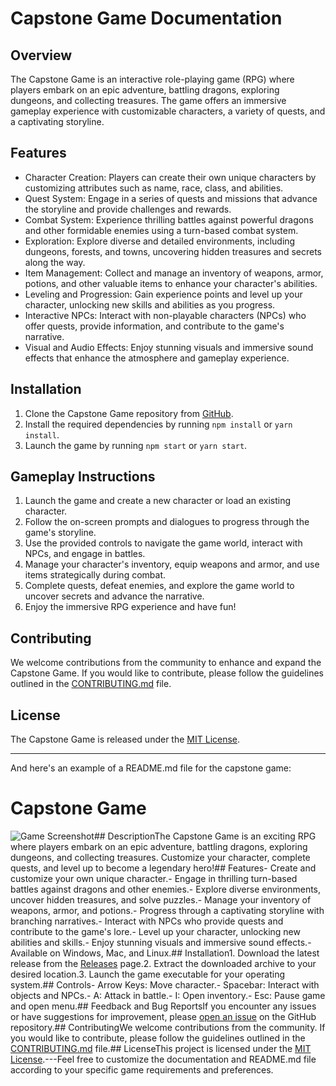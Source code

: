  
# Capstone Game Documentation

## Overview
The Capstone Game is an interactive role-playing game (RPG) where players embark on an epic adventure, battling dragons, exploring dungeons, and collecting treasures. The game offers an immersive gameplay experience with customizable characters, a variety of quests, and a captivating storyline.

## Features
- Character Creation: Players can create their own unique characters by customizing attributes such as name, race, class, and abilities.
- Quest System: Engage in a series of quests and missions that advance the storyline and provide challenges and rewards.
- Combat System: Experience thrilling battles against powerful dragons and other formidable enemies using a turn-based combat system.
- Exploration: Explore diverse and detailed environments, including dungeons, forests, and towns, uncovering hidden treasures and secrets along the way.
- Item Management: Collect and manage an inventory of weapons, armor, potions, and other valuable items to enhance your character's abilities.
- Leveling and Progression: Gain experience points and level up your character, unlocking new skills and abilities as you progress.
- Interactive NPCs: Interact with non-playable characters (NPCs) who offer quests, provide information, and contribute to the game's narrative.
- Visual and Audio Effects: Enjoy stunning visuals and immersive sound effects that enhance the atmosphere and gameplay experience.

## Installation
1. Clone the Capstone Game repository from [GitHub](https://github.com/marrious11/capstone-game).
2. Install the required dependencies by running `npm install` or `yarn install`.
3. Launch the game by running `npm start` or `yarn start`.

## Gameplay Instructions
1. Launch the game and create a new character or load an existing character.
2. Follow the on-screen prompts and dialogues to progress through the game's storyline.
3. Use the provided controls to navigate the game world, interact with NPCs, and engage in battles.
4. Manage your character's inventory, equip weapons and armor, and use items strategically during combat.
5. Complete quests, defeat enemies, and explore the game world to uncover secrets and advance the narrative.
6. Enjoy the immersive RPG experience and have fun!

## Contributing
We welcome contributions from the community to enhance and expand the Capstone Game. If you would like to contribute, please follow the guidelines outlined in the [CONTRIBUTING.md](https://github.com/marrious11/capstone-game/blob/main/CONTRIBUTING.md) file.

## License
The Capstone Game is released under the [MIT License](https://github.com/marrious11/capstone-game/blob/main/LICENSE).

---

And here's an example of a README.md file for the capstone game:

# Capstone Game

![Game Screenshot]()## DescriptionThe Capstone Game is an exciting RPG where players embark on an epic adventure, battling dragons, exploring dungeons, and collecting treasures. Customize your character, complete quests, and level up to become a legendary hero!## Features- Create and customize your own unique character.- Engage in thrilling turn-based battles against dragons and other enemies.- Explore diverse environments, uncover hidden treasures, and solve puzzles.- Manage your inventory of weapons, armor, and potions.- Progress through a captivating storyline with branching narratives.- Interact with NPCs who provide quests and contribute to the game's lore.- Level up your character, unlocking new abilities and skills.- Enjoy stunning visuals and immersive sound effects.- Available on Windows, Mac, and Linux.## Installation1. Download the latest release from the [Releases](https://github.com/marrious11/capstone-game/releases) page.2. Extract the downloaded archive to your desired location.3. Launch the game executable for your operating system.## Controls- Arrow Keys: Move character.- Spacebar: Interact with objects and NPCs.- A: Attack in battle.- I: Open inventory.- Esc: Pause game and open menu.## Feedback and Bug ReportsIf you encounter any issues or have suggestions for improvement, please [open an issue](https://github.com/marrious11/capstone-game/issues) on the GitHub repository.## ContributingWe welcome contributions from the community. If you would like to contribute, please follow the guidelines outlined in the [CONTRIBUTING.md](https://github.com/marrious11/capstone-game/blob/main/CONTRIBUTING.md) file.## LicenseThis project is licensed under the [MIT License](https://github.com/marrious11/capstone-game/blob/main/LICENSE).---Feel free to customize the documentation and README.md file according to your specific game requirements and preferences.